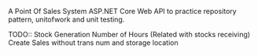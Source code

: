 A Point Of Sales System ASP.NET Core Web API to practice repository pattern, unitofwork and unit testing.


TODO::
Stock Generation Number of Hours (Related with stocks receiving)
Create Sales without trans num and storage location
